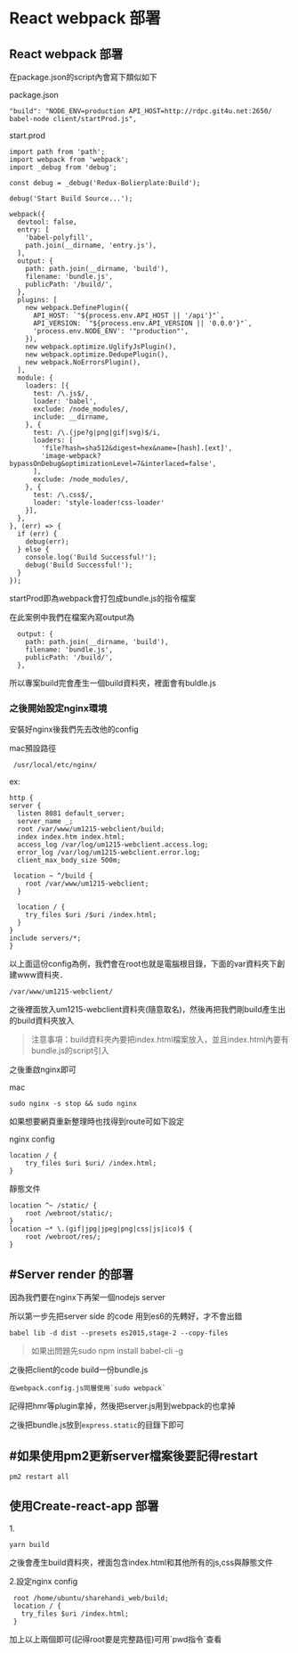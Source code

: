 # React webpack 部署

## React webpack 部署

在package.json的script內會寫下類似如下

package.json

```
"build": "NODE_ENV=production API_HOST=http://rdpc.git4u.net:2650/ babel-node client/startProd.js",
```

start.prod

```
import path from 'path';
import webpack from 'webpack';
import _debug from 'debug';

const debug = _debug('Redux-Bolierplate:Build');

debug('Start Build Source...');

webpack({
  devtool: false,
  entry: [
    'babel-polyfill',
    path.join(__dirname, 'entry.js'),
  ],
  output: {
    path: path.join(__dirname, 'build'),
    filename: 'bundle.js',
    publicPath: '/build/',
  },
  plugins: [
    new webpack.DefinePlugin({
      API_HOST: `"${process.env.API_HOST || '/api'}"`,
      API_VERSION: `"${process.env.API_VERSION || '0.0.0'}"`,
      'process.env.NODE_ENV': '"production"',
    }),
    new webpack.optimize.UglifyJsPlugin(),
    new webpack.optimize.DedupePlugin(),
    new webpack.NoErrorsPlugin(),
  ],
  module: {
    loaders: [{
      test: /\.js$/,
      loader: 'babel',
      exclude: /node_modules/,
      include: __dirname,
    }, {
      test: /\.(jpe?g|png|gif|svg)$/i,
      loaders: [
        'file?hash=sha512&digest=hex&name=[hash].[ext]',
        'image-webpack?bypassOnDebug&optimizationLevel=7&interlaced=false',
      ],
      exclude: /node_modules/,
    }, {
      test: /\.css$/,
      loader: 'style-loader!css-loader'
    }],
  },
}, (err) => {
  if (err) {
    debug(err);
  } else {
    console.log('Build Successful!');
    debug('Build Successful!');
  }
});
```

startProd即為webpack會打包成bundle.js的指令檔案

在此案例中我們在檔案內寫output為

```
  output: {
    path: path.join(__dirname, 'build'),
    filename: 'bundle.js',
    publicPath: '/build/',
  },
```

所以專案build完會產生一個build資料夾，裡面會有buldle.js

### 之後開始設定nginx環境

安裝好nginx後我們先去改他的config

mac預設路徑

```
 /usr/local/etc/nginx/
```

ex:

```
http {
server {
  listen 8081 default_server;
  server_name _;
  root /var/www/um1215-webclient/build;
  index index.htm index.html;
  access_log /var/log/um1215-webclient.access.log;
  error_log /var/log/um1215-webclient.error.log;
  client_max_body_size 500m;

 location ~ ^/build {
    root /var/www/um1215-webclient;
  }

  location / {
    try_files $uri /$uri /index.html;
  }
}
include servers/*;
}
```

以上面這份config為例，我們會在root也就是電腦根目錄，下面的var資料夾下創建www資料夾．

```
/var/www/um1215-webclient/
```

之後裡面放入um1215-webclient資料夾(隨意取名)，然後再把我們剛build產生出的build資料夾放入

> 注意事項：build資料夾內要把index.html檔案放入，並且index.html內要有bundle.js的script引入

之後重啟nginx即可

mac

```
sudo nginx -s stop && sudo nginx
```

如果想要網頁重新整理時也找得到route可如下設定

nginx config

```
location / {
    try_files $uri $uri/ /index.html;
}
```

靜態文件

```
location ^~ /static/ {
    root /webroot/static/;
}
location ~* \.(gif|jpg|jpeg|png|css|js|ico)$ {
    root /webroot/res/;
}
```

## #Server render 的部署

因為我們要在nginx下再架一個nodejs server

所以第一步先把server side 的code 用到es6的先轉好，才不會出錯

`babel lib -d dist --presets es2015,stage-2 --copy-files`

> 如果出問題先sudo npm install babel-cli -g

之後把client的code build一份bundle.js

```
在webpack.config.js同層使用`sudo webpack`
```

記得把hmr等plugin拿掉，然後把server.js用到webpack的也拿掉

之後把bundle.js放到`express.static`的目錄下即可

## #如果使用pm2更新server檔案後要記得restart

```
pm2 restart all
```

## 使用Create-react-app 部署

1\.

```
yarn build
```

之後會產生build資料夾，裡面包含index.html和其他所有的js,css與靜態文件

2.設定nginx config

```
 root /home/ubuntu/sharehandi_web/build;
 location / {
   try_files $uri /index.html;
 }
```

加上以上兩個即可(記得root要是完整路徑)可用\`pwd指令\`查看
